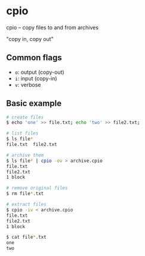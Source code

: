 # cpio

cpio – copy files to and from archives

"copy in, copy out"

## Common flags

- `o`: output (copy-out)
- `i`: input (copy-in)
- `v`: verbose

## Basic example
```bash
# create files
$ echo 'one' >> file.txt; echo 'two' >> file2.txt;

# list files
$ ls file*
file.txt  file2.txt

# archive them
$ ls file* | cpio -ov > archive.cpio
file.txt
file2.txt
1 block

# remove original files
$ rm file*.txt

# extract files
$ cpio -iv < archive.cpio
file.txt
file2.txt
1 block

$ cat file*.txt
one
two
```
